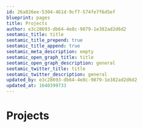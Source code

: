 ```yaml
---
id: 26a826ee-5304-461d-9cf7-574fe7f6d5ef
blueprint: pages
title: Projects
author: e3c28693-db64-4e8c-9879-1e382ad2d6d2
seotamic_title: title
seotamic_title_prepend: true
seotamic_title_append: true
seotamic_meta_description: empty
seotamic_open_graph_title: title
seotamic_open_graph_description: general
seotamic_twitter_title: title
seotamic_twitter_description: general
updated_by: e3c28693-db64-4e8c-9879-1e382ad2d6d2
updated_at: 1640399733
---
```

# Projects